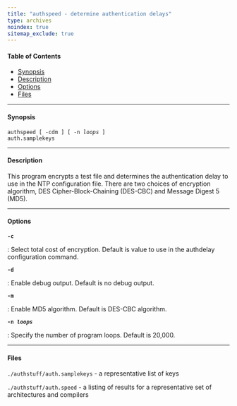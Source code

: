 ```yaml
---
title: "authspeed - determine authentication delays"
type: archives
noindex: true 
sitemap_exclude: true
---
```


#### Table of Contents

*   [Synopsis](/documentation/3-5.93e/authspeed/#synopsis)
*   [Description](/documentation/3-5.93e/authspeed/#description)
*   [Options](/documentation/3-5.93e/authspeed/#options)
*   [Files](/documentation/3-5.93e/authspeed/#files)

* * *

#### Synopsis

<code>authspeed [ -cdm ] [ -n _loops_ ] auth.samplekeys</code>

* * *

#### Description

This program encrypts a test file and determines the authentication delay to use in the NTP configuration file. There are two choices of encryption algorithm, DES Cipher-Block-Chaining (DES-CBC) and Message Digest 5 (MD5).

* * *

#### Options

<code>**-c**</code>

: Select total cost of encryption. Default is value to use in the authdelay configuration command.

<code>**-d**</code>

: Enable debug output. Default is no debug output.

<code>**-m**</code>

: Enable MD5 algorithm. Default is DES-CBC algorithm.

<code>**-n _loops_**</code>

: Specify the number of program loops. Default is 20,000.

* * *

#### Files

<code>./authstuff/auth.samplekeys</code> - a representative list of keys

<code>./authstuff/auth.speed</code> - a listing of results for a representative set of architectures and compilers